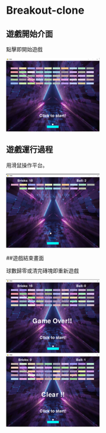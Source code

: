 # Breakout-clone

## 遊戲開始介面

點擊即開始遊戲

<img src="https://github.com/c64106153/picture/blob/main/%E8%9E%A2%E5%B9%95%E6%93%B7%E5%8F%96%E7%95%AB%E9%9D%A2%202022-07-16%20130050.png" width="50%" height="50%">

## 遊戲運行過程

用滑鼠操作平台。

<img src="https://github.com/c64106153/picture/blob/main/%E8%9E%A2%E5%B9%95%E6%93%B7%E5%8F%96%E7%95%AB%E9%9D%A2%202022-07-16%20130106.png" width="50%" height="50%">

##遊戲結束畫面

球數歸零或清完磚塊即重新遊戲

<img src="https://github.com/c64106153/picture/blob/main/%E8%9E%A2%E5%B9%95%E6%93%B7%E5%8F%96%E7%95%AB%E9%9D%A2%202022-07-16%20130118.png" width="50%" height="50%">

<img src="https://github.com/c64106153/picture/blob/main/%E8%9E%A2%E5%B9%95%E6%93%B7%E5%8F%96%E7%95%AB%E9%9D%A2%202022-07-16%20130423.png" width="50%" height="50%">
